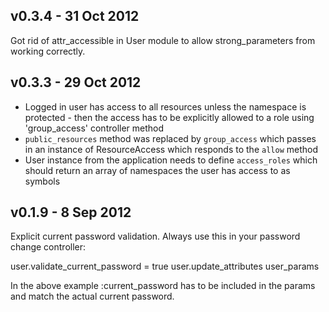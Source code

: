 ## v0.3.4 - 31 Oct 2012

Got rid of attr_accessible in User module to allow strong_parameters from working correctly.

## v0.3.3 - 29 Oct 2012

- Logged in user has access to all resources unless the namespace is protected - then the access has to be explicitly allowed to a role using 'group_access' controller method
- `public_resources` method was replaced by `group_access` which passes in an instance of ResourceAccess which responds to the `allow` method
- User instance from the application needs to define `access_roles` which should return an array of namespaces the user has access to as symbols


## v0.1.9 - 8 Sep 2012

Explicit current password validation. Always use this in your password change controller:

  user.validate_current_password = true
  user.update_attributes user_params
  
In the above example :current_password has to be included in the params and match the actual current password.
